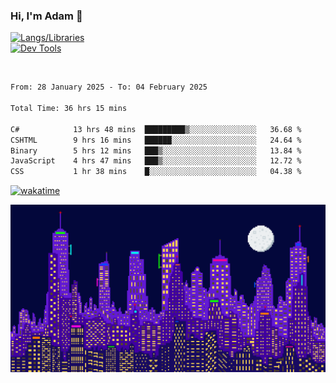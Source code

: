 ### Hi, I'm Adam 👋

[![Langs/Libraries](https://skillicons.dev/icons?i=cs,dotnet,js,css,html,sass,ts,jquery,bootstrap)](https://skillicons.dev)
<br/>
[![Dev Tools](https://skillicons.dev/icons?i=git,github,githubactions,visualstudio)](https://skillicons.dev)

<br/>

<!--START_SECTION:waka-->

```txt
From: 28 January 2025 - To: 04 February 2025

Total Time: 36 hrs 15 mins

C#            13 hrs 48 mins  █████████▒░░░░░░░░░░░░░░░   36.68 %
CSHTML        9 hrs 16 mins   ██████░░░░░░░░░░░░░░░░░░░   24.64 %
Binary        5 hrs 12 mins   ███▒░░░░░░░░░░░░░░░░░░░░░   13.84 %
JavaScript    4 hrs 47 mins   ███▒░░░░░░░░░░░░░░░░░░░░░   12.72 %
CSS           1 hr 38 mins    █░░░░░░░░░░░░░░░░░░░░░░░░   04.38 %
```

<!--END_SECTION:waka-->

[![wakatime](https://wakatime.com/badge/user/2234bda2-efd3-47c5-8724-79108edfe9aa.svg)](https://wakatime.com/@2234bda2-efd3-47c5-8724-79108edfe9aa)

![Pixelated city at night](./media/city.gif)
